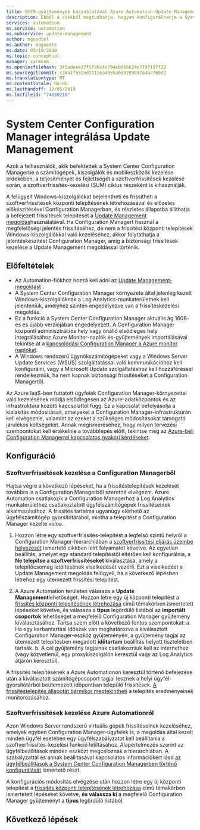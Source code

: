 ```yaml
---
title: SCCM-gyűjtemények használatával Azure Automation-Update Management
description: Ebből a cikkből megtudhatja, hogyan konfigurálhatja a System Center Configuration Managert ezzel a megoldással az SCCM által kezelt számítógépek frissítéseinek kezelésére.
services: automation
ms.service: automation
ms.subservice: update-management
author: mgoedtel
ms.author: magoedte
ms.date: 03/19/2018
ms.topic: conceptual
manager: carmonm
ms.openlocfilehash: 345adeee37f5f9bc4c794eb9bb624e7797197f22
ms.sourcegitcommit: c38a1f55bed721aea4355a6d9289897a4ac769d2
ms.translationtype: MT
ms.contentlocale: hu-HU
ms.lasthandoff: 12/05/2019
ms.locfileid: "74850210"
---
```

# <a name="integrate-system-center-configuration-manager-with-update-management"></a>System Center Configuration Manager integrálása Update Management

Azok a felhasználók, akik befektettek a System Center Configuration Managerbe a számítógépek, kiszolgálók és mobileszközök kezelése érdekében, a teljesítményét és fejlettségét a szoftverfrissítések kezelése során, a szoftverfrissítés-kezelési (SUM) ciklus részeként is kihasználják.

A felügyelt Windows-kiszolgálókat bejelentheti és frissítheti a szoftverfrissítések központi telepítésének létrehozásával és előzetes előkészítésével Configuration Managerban, és részletes állapotba állíthatja a befejezett frissítések telepítését a [Update Management megoldás](automation-update-management.md)használatával. Ha Configuration Managert használ a megfelelőségi jelentés frissítéséhez, de nem a frissítési központi telepítések Windows-kiszolgálókkal való kezeléséhez, akkor folytathatja a jelentéskészítést Configuration Manager, amíg a biztonsági frissítések kezelése a Update Management megoldással történik.

## <a name="prerequisites"></a>Előfeltételek

* Az Automation-fiókhoz hozzá kell adni az [Update Management-megoldást](automation-update-management.md) .
* A System Center Configuration Manager környezete által jelenleg kezelt Windows-kiszolgálóknak a Log Analytics-munkaterületnek kell jelenteniük, amelyhez szintén engedélyezve van a frissítéskezelési megoldás.
* Ez a funkció a System Center Configuration Manager aktuális ág 1606-es és újabb verziójában engedélyezett. A Configuration Manager központi adminisztrációs hely vagy önálló elsődleges hely integrálásához Azure Monitor-naplók és-gyűjtemények importálásával tekintse át a [kapcsolódási Configuration Manager a Azure monitor naplókat](../azure-monitor/platform/collect-sccm.md).  
* A Windows rendszerű ügynökszámítógépeket vagy a Windows Server Update Services (WSUS) szolgáltatással való kommunikációhoz kell konfigurálni, vagy a Microsoft Update szolgáltatáshoz kell hozzáféréssel rendelkezniük, ha nem kapnak biztonsági frissítéseket a Configuration Managertől.   

Az Azure IaaS-ben futtatott ügyfelek Configuration Manager-környezettel való kezelésének módja elsődlegesen az Azure-adatközpontok és az infrastruktúra közötti kapcsolattól függ. Ez a kapcsolat befolyásolja a kialakítás módosításait, amelyeket a Configuration Manager-infrastruktúrán kell elvégeznie, valamint az ezeket a szükséges módosításokat támogató járulékos költségeket. Annak megismeréséhez, hogy milyen tervezési szempontokat kell értékelnie a továbblépés előtt, tekintse meg az [Azure-beli Configuration Managerrel kapcsolatos gyakori kérdéseket](/sccm/core/understand/configuration-manager-on-azure#networking).

## <a name="configuration"></a>Konfiguráció

### <a name="manage-software-updates-from-configuration-manager"></a>Szoftverfrissítések kezelése a Configuration Managerből 

Hajtsa végre a következő lépéseket, ha a frissítéstelepítések kezelését továbbra is a Configuration Managerből szeretné elvégezni. Azure Automation csatlakozik a Configuration Managerhoz a Log Analytics munkaterülethez csatlakoztatott ügyfélszámítógépek frissítéseinek alkalmazásához. A frissítés tartalma ugyanúgy elérhető az ügyfélszámítógép gyorsítótárából, mintha a telepítést a Configuration Manager kezelte volna.

1. Hozzon létre egy szoftverfrissítés-telepítést a legfelső szintű helyről a Configuration Manager-hierarchiában a [szoftverfrissítési eljárás üzembe helyezését](/sccm/sum/deploy-use/deploy-software-updates) ismertető cikkben leírt folyamatot követve. Az egyetlen beállítás, amelyet egy standard telepítéstől eltérően kell konfigurálnia, a **Ne telepítse a szoftverfrissítéseket** kiválasztása, amely a telepítőcsomag letöltésének viselkedését vezérli. Ezt a viselkedést a Update Management megoldás felügyeli, ha a következő lépésben létrehoz egy ütemezett frissítési telepítést.

1. A Azure Automation területen válassza a **Update Management**lehetőséget. Hozzon létre egy új központi telepítést a [frissítés központi telepítésének létrehozása](automation-tutorial-update-management.md#schedule-an-update-deployment) című témakörben ismertetett lépéseket követve, és válassza a **típus** legördülő listából az **importált csoportok** lehetőséget a megfelelő Configuration Manager gyűjtemény kiválasztásához. Tartsa szem előtt a következő fontos szempontokat: a. Ha egy karbantartási időszak van meghatározva a kiválasztott Configuration Manager-eszköz gyűjteményén, a gyűjtemény tagjai az ütemezett telepítésben megadott **időtartam** beállítás helyett tiszteletben tartsák.
    b. A cél gyűjtemény tagjainak csatlakozniuk kell az internethez (vagy közvetlenül, egy proxykiszolgálón keresztül vagy az Log Analytics átjárón keresztül).

A frissítés telepítésének a Azure Automationon keresztül történő befejezése után a kiválasztott számítógépcsoport tagjai lesznek a helyi ügyfél-gyorsítótárból beütemezett időpontban települő frissítések. [A frissítéstelepítés állapotát bármikor megtekintheti](automation-tutorial-update-management.md#view-results-of-an-update-deployment) a telepítés eredményeinek monitorozásához.

### <a name="manage-software-updates-from-azure-automation"></a>Szoftverfrissítések kezelése Azure Automationról

Azon Windows Server rendszerű virtuális gépek frissítéseinek kezeléséhez, amelyek egyben Configuration Manager-ügyfelek is, a megoldás által kezelt minden ügyfél esetében egy ügyfélszabályzatot kell beállítania a szoftverfrissítés-kezelési funkció letiltásához. Alapértelmezés szerint az ügyfélbeállítások minden eszközt megcéloznak a hierarchiában. A szabályzattal és annak beállításával kapcsolatos információkért lásd [az ügyfélbeállítások a System Center Configuration Managerben történő konfigurálását](/sccm/core/clients/deploy/configure-client-settings) ismertető részt.

A konfigurációs módosítás elvégzése után hozzon létre egy új központi telepítést a [frissítés központi telepítésének létrehozása](automation-tutorial-update-management.md#schedule-an-update-deployment) című témakörben ismertetett lépéseket követve, **és válassza ki** a megfelelő Configuration Manager gyűjteményt a **típus** legördülő listából.

## <a name="next-steps"></a>Következő lépések

